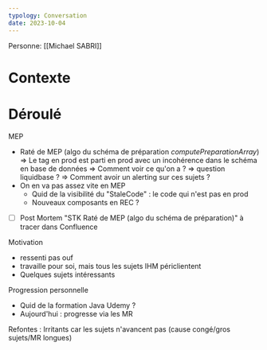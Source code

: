 ```yaml
---
typology: Conversation
date: 2023-10-04
---
```

Personne:  [[Michael SABRI]]

# Contexte

# Déroulé

MEP
- Raté de MEP (algo du schéma de préparation *computePreparationArray*)
=> Le tag en prod est parti en prod avec un incohérence dans le schéma en base de données
=> Comment voir ce qu'on a ?
=> question liquidbase ?
=> Comment avoir un alerting sur ces sujets ?
- On en va pas assez vite en MEP
	- Quid de la visibilité du "StaleCode" : le code qui n'est pas en prod
	- Nouveaux composants en REC ?

- [ ] Post Mortem "STK Raté de MEP (algo du schéma de préparation)" à tracer dans Confluence

Motivation
- ressenti pas ouf
- travaille pour soi, mais tous les sujets IHM périclientent
- Quelques sujets intéressants

Progression personnelle 
- Quid de la formation Java Udemy ?
- Aujourd'hui : progresse via les MR


Refontes :
Irritants car les sujets n'avancent pas (cause congé/gros sujets/MR longues)